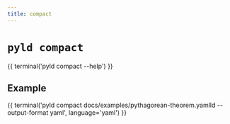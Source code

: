 ```yaml
---
title: compact
---
```


# `pyld compact`

{{ terminal('pyld compact --help') }}

## Example

{{ terminal('pyld compact docs/examples/pythagorean-theorem.yamlld --output-format yaml', language='yaml') }}
